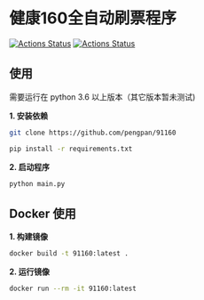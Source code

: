 # 健康160全自动刷票程序

[![Actions Status](https://github.com/pengpan/91160/workflows/Docker%20Image%20CI/badge.svg)](https://github.com/pengpan/91160/actions)
[![Actions Status](https://github.com/pengpan/91160/workflows/Python%20application/badge.svg)](https://github.com/pengpan/91160/actions)

## 使用

需要运行在 python 3.6 以上版本（其它版本暂未测试)

**1. 安装依赖**
```bash
git clone https://github.com/pengpan/91160

pip install -r requirements.txt
```

**2. 启动程序**
```bash
python main.py
```

## Docker 使用

**1. 构建镜像**
```bash
docker build -t 91160:latest .
```

**2. 运行镜像**
```bash
docker run --rm -it 91160:latest
```
